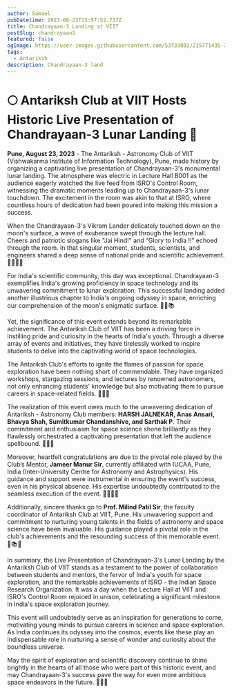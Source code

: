 ```yaml
---
author: Samael
pubDatetime: 2023-08-23T15:57:52.737Z
title: Chandrayaan-3 Landing at VIIT
postSlug: chandrayaan3
featured: false
ogImage: https://user-images.githubusercontent.com/53733092/215771435-25408246-2309-4f8b-a781-1f3d93bdf0ec.png
tags:
  - Antariksh
description: Chandrayaan-3 land
---
```




# 🌕 Antariksh Club at VIIT Hosts Historic Live Presentation of Chandrayaan-3 Lunar Landing 🚀

**Pune, August 23, 2023** - The Antariksh - Astronomy Club of VIIT (Vishwakarma Institute of Information Technology), Pune, made history by organizing a captivating live presentation of Chandrayaan-3's monumental lunar landing. The atmosphere was electric in Lecture Hall B001 as the audience eagerly watched the live feed from ISRO's Control Room, witnessing the dramatic moments leading up to Chandrayaan-3's lunar touchdown. The excitement in the room was akin to that at ISRO, where countless hours of dedication had been poured into making this mission a success.

When the Chandrayaan-3's Vikram Lander delicately touched down on the moon's surface, a wave of exuberance swept through the lecture hall. Cheers and patriotic slogans like "Jai Hind!" and “Glory to India !!” echoed through the room. In that singular moment, students, scientists, and engineers shared a deep sense of national pride and scientific achievement. 🎉🇮🇳🔭

For India's scientific community, this day was exceptional. Chandrayaan-3 exemplifies India's growing proficiency in space technology and its unwavering commitment to lunar exploration. This successful landing added another illustrious chapter to India's ongoing odyssey in space, enriching our comprehension of the moon's enigmatic surface. 🚀🌑📚

Yet, the significance of this event extends beyond its remarkable achievement. The Antariksh Club of VIIT has been a driving force in instilling pride and curiosity in the hearts of India's youth. Through a diverse array of events and initiatives, they have tirelessly worked to inspire students to delve into the captivating world of space technologies.

The Antariksh Club's efforts to ignite the flames of passion for space exploration have been nothing short of commendable. They have organized workshops, stargazing sessions, and lectures by renowned astronomers, not only enhancing students' knowledge but also motivating them to pursue careers in space-related fields. 🌌🌟📡

The realization of this event owes much to the unwavering dedication of Antariksh - Astronomy Club members: **HARSH JALNEKAR, Anas Ansari, Bhavya Shah, Sumitkumar Chandanshive, and Sarthak P**. Their commitment and enthusiasm for space science shone brilliantly as they flawlessly orchestrated a captivating presentation that left the audience spellbound. 👏🌠🔬

Moreover, heartfelt congratulations are due to the pivotal role played by the Club’s Mentor, **Jameer Manur Sir**, currently affiliated with IUCAA, Pune, India (Inter-University Centre for Astronomy and Astrophysics). His guidance and support were instrumental in ensuring the event's success, even in his physical absence. His expertise undoubtedly contributed to the seamless execution of the event. 🙌🌌👨‍🚀

Additionally, sincere thanks go to **Prof. Milind Patil Sir**, the faculty coordinator of Antariksh Club at VIIT, Pune. His unwavering support and commitment to nurturing young talents in the fields of astronomy and space science have been invaluable. His guidance played a pivotal role in the club's achievements and the resounding success of this memorable event. 🙏📚🌠

In summary, the Live Presentation of Chandrayaan-3's Lunar Landing by the Antariksh Club of VIIT stands as a testament to the power of collaboration between students and mentors, the fervor of India's youth for space exploration, and the remarkable achievements of ISRO - the Indian Space Research Organization. It was a day when the Lecture Hall at VIIT and ISRO's Control Room rejoiced in unison, celebrating a significant milestone in India's space exploration journey.

This event will undoubtedly serve as an inspiration for generations to come, motivating young minds to pursue careers in science and space exploration. As India continues its odyssey into the cosmos, events like these play an indispensable role in nurturing a sense of wonder and curiosity about the boundless universe.

May the spirit of exploration and scientific discovery continue to shine brightly in the hearts of all those who were part of this historic event, and may Chandrayaan-3's success pave the way for even more ambitious space endeavors in the future. 🌌🚀🌠
